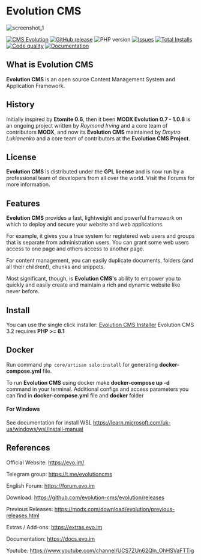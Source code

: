 # Evolution CMS

![screenshot_1](https://user-images.githubusercontent.com/523389/105744390-5a720e00-5f3d-11eb-8405-7b0f7e28688a.jpg)

[![CMS Evolution](https://img.shields.io/badge/CMS-Evolution-brightgreen.svg)](https://github.com/evolution-cms/evolution)
[![GitHub release](https://img.shields.io/github/release/evolution-cms/evolution.svg)](https://github.com/evolution-cms/evolution/releases)
![PHP version](https://img.shields.io/badge/PHP->=v8.1-red.svg?php=8.1)
[![Issues](https://img.shields.io/github/issues-closed-raw/evolution-cms/evolution.svg?maxAge=2592000)](https://github.com/evolution-cms/evolution/issues)
[![Total Installs](https://img.shields.io/packagist/dt/evolutioncms/evolution)](https://packagist.org/packages/evolutioncms/evolution)
[![Code quality](https://img.shields.io/scrutinizer/g/evolution-cms/evolution.svg?maxAge=2592000&b=develop)](https://scrutinizer-ci.com/g/evolution-cms/evolution/?branch=develop)
[![Documentation](https://img.shields.io/badge/Documentation-processed-orange.svg)](https://github.com/evolution-cms/docs/)


## What is Evolution CMS

**Evolution CMS** is an open source Content Management System and Application Framework.

## History

Initially inspired by **Etomite 0.6**, then it been **MODX Evolution 0.7 - 1.0.8** is an ongoing project written by *Raymond Irving* and a core team of contributors **MODX**, and now its **Evolution CMS** maintained by *Dmytro Lukianenko* and a core team of contributors at the **Evolution CMS Project**.

## License

**Evolution CMS** is distributed under the **GPL license** and is now run by a professional team of developers from all over the world. Visit the Forums for more information.

## Features

**Evolution CMS** provides a fast, lightweight and powerful framework on which to deploy and secure your website and web applications.

For example, it gives you a true system for registered web users and groups that is separate from administration users. You can grant some web users access to one page and others access to another page.

For content management, you can easily duplicate documents, folders (and all their children!), chunks and snippets.

Most significant, though, is **Evolution CMS's** ability to empower you to quickly and easily create and maintain a rich and dynamic website like never before.

## Install
You can use the single click installer: [Evolution CMS Installer](https://github.com/evolution-cms/installer)
Evolution CMS 3.2 requires **PHP >= 8.1**

## Docker

Run command ``` php core/artisan salo:install ``` for generating **docker-compose.yml** file.

To run **Evolution CMS** using docker make **docker-compose up -d** command in your terminal. Additional configs and access parameters you can find in **docker-compose.yml** file and **docker** folder

#### For Windows

See documentation for install WSL https://learn.microsoft.com/uk-ua/windows/wsl/install-manual

## References

Official Website:
https://evo.im/

Telegram group:
https://t.me/evolutioncms

English Forum:
https://forum.evo.im

Download:
https://github.com/evolution-cms/evolution/releases

Previous Releases:
https://modx.com/download/evolution/previous-releases.html

Extras / Add-ons:
https://extras.evo.im

Documentation:
https://docs.evo.im

Youtube:
https://www.youtube.com/channel/UCS7ZUn62Qln_OhHSVaFTTig

